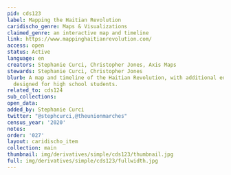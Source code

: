 ```yaml
---
pid: cds123
label: Mapping the Haitian Revolution
caridischo_genre: Maps & Visualizations
claimed_genre: an interactive map and timeline
link: https://www.mappinghaitianrevolution.com/
access: open
status: Active
language: en
creators: Stephanie Curci, Christopher Jones, Axis Maps
stewards: Stephanie Curci, Christopher Jones
blurb: A map and timeline of the Haitian Revolution, with additional educational resources
  designed for high school students.
related_to: cds124
sub_collections:
open_data:
added_by: Stephanie Curci
twitter: "@stephcurci,@theunionmarches"
census_year: '2020'
notes:
order: '027'
layout: caridischo_item
collection: main
thumbnail: img/derivatives/simple/cds123/thumbnail.jpg
full: img/derivatives/simple/cds123/fullwidth.jpg
---
```

